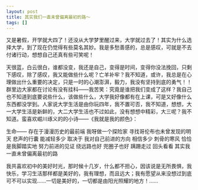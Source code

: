 ```yaml
---
layout: post
title: 其实我们一直未曾偏离最初的路～
tags: []
---
```

又是暑假，开学就大四了！还没从大学梦里醒过来，大学就过去了！其实为什么选择大学，到了现在仍觉得有些莫名其妙。我是多愁善感的，总是感叹，可就是不去付诸行动，想想自己还真有些可笑呢！

天很蓝，白云很白，谁都没变，我还是自己，变得是时间，变得你没法挽回，只剩下感叹，除了感叹，我又能做些什么呢？亡羊补牢？我不知道，或许，我总是在心理做出什么重要的决定，只是一时的心潮澎湃，毅力，我没有坚持到底的勇气！！群里边大家都在讨论有没有挂科——我苦笑：究竟是谁把我们变成了这样？我自己也不知道到底要说些什么，该做些什么，大学我好像都有在上课，可是又好像什么东西都没学到。人家说大学生活是由你玩四年，我不置可否，我不知道，想想，大一大学生活是新鲜的，大二大学生活也不过如此，没有想想中精彩，大三呢？我不知道。蛮喜欢崛川琢义的的小诗——《我就是我的颜色》：

生命——
存在于漫漫历史的最前端
我呀做一个探险家
寻找哥伦布也未曾发现的明天
悲声的行囊
能减轻多少
取决于
我对自己前进的方向
相信多少
刺骨的寒风
恰恰是我脚踏实地
努力前进的见证
绕远路也好 兜圈子也好
蹒跚走过 回头看看
其实我一直未曾偏离最初的路

我共喜欢初中的美好时光，那时候十几岁，什么都不担心，因该说是无所畏惧，我快乐，学习生活那样都是美好的，我有理想，而且远大；我有愿望从来没想过到底可不可以实现……一切是美好的，一切都是由阳光照耀的地方！……
